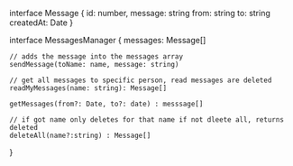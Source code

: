 interface Message {
id: number,
message: string
from: string
to: string
createdAt: Date
}

interface MessagesManager {
messages: Message[]

    // adds the message into the messages array
    sendMessage(toName: name, message: string)

    // get all messages to specific person, read messages are deleted
    readMyMessages(name: string): Message[]

    getMessages(from?: Date, to?: date) : messsage[]

    // if got name only deletes for that name if not dleete all, returns deleted
    deleteAll(name?:string) : Message[]

}
